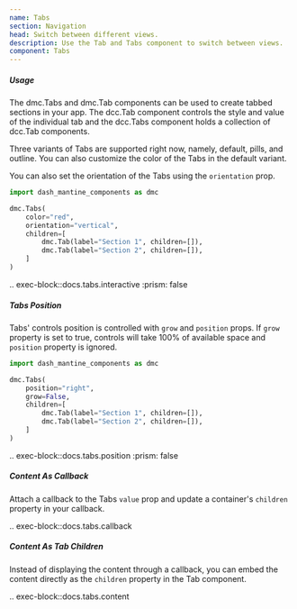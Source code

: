 ```yaml
---
name: Tabs
section: Navigation
head: Switch between different views.
description: Use the Tab and Tabs component to switch between views.
component: Tabs
---
```


##### Usage

The dmc.Tabs and dmc.Tab components can be used to create tabbed sections in your app. The dcc.Tab component controls 
the style and value of the individual tab and the dcc.Tabs component holds a collection of dcc.Tab components.

Three variants of Tabs are supported right now, namely, default, pills, and outline. You can also customize the color
of the Tabs in the default variant.

You can also set the orientation of the Tabs using the `orientation` prop.

```python
import dash_mantine_components as dmc

dmc.Tabs(
    color="red",
    orientation="vertical",
    children=[
        dmc.Tab(label="Section 1", children=[]),
        dmc.Tab(label="Section 2", children=[]),
    ]
)
```

.. exec-block::docs.tabs.interactive
    :prism: false

##### Tabs Position

Tabs' controls position is controlled with `grow` and `position` props. If `grow` property is set to true, controls
will take 100% of available space and `position` property is ignored.

```python
import dash_mantine_components as dmc

dmc.Tabs(
    position="right",
    grow=False,
    children=[
        dmc.Tab(label="Section 1", children=[]),
        dmc.Tab(label="Section 2", children=[]),
    ]
)
```

.. exec-block::docs.tabs.position
    :prism: false

##### Content As Callback

Attach a callback to the Tabs `value` prop and update a container's `children` property in your callback.

.. exec-block::docs.tabs.callback

##### Content As Tab Children

Instead of displaying the content through a callback, you can embed the content directly as the `children` property in
the Tab component.

.. exec-block::docs.tabs.content
